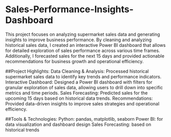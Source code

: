 # Sales-Performance-Insights-Dashboard

This project focuses on analyzing supermarket sales data and generating insights to improve business performance. By cleaning and analyzing historical sales data, I created an interactive Power BI dashboard that allows for detailed exploration of sales performance across various time frames. Additionally, I forecasted sales for the next 15 days and provided actionable recommendations for business growth and operational efficiency.

##Project Highlights:
Data Cleaning & Analysis: 
Processed historical supermarket sales data to identify key trends and performance indicators.
Interactive Dashboard: 
Designed a Power BI dashboard with filters for granular exploration of sales data, allowing users to drill down into specific metrics and time periods.
Sales Forecasting: 
Predicted sales for the upcoming 15 days based on historical data trends.
Recommendations: 
Provided data-driven insights to improve sales strategies and operational efficiency.

##Tools & Technologies:
Python: pandas, matplotlib, seaborn
Power BI: for data visualization and dashboard design
Sales Forecasting: based on historical trends
